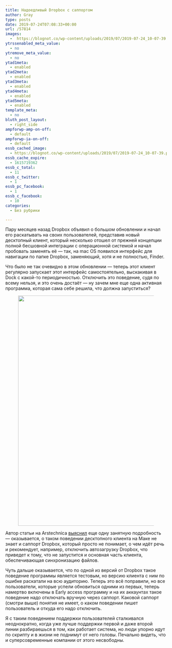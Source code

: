```yaml
---
title: Надоедливый Dropbox с саппортом
author: Gray
type: posts
date: 2019-07-24T07:08:33+00:00
url: /57814
images:
  -  https://blognot.co/wp-content/uploads/2019/07/2019-07-24_10-07-39.png
ytrssenabled_meta_value:
  - no
ytremove_meta_value:
  - no
ytad1meta:
  - enabled
ytad2meta:
  - enabled
ytad3meta:
  - enabled
ytad4meta:
  - enabled
ytad5meta:
  - enabled
template_meta:
  - no
bluth_post_layout:
  - right_side
ampforwp-amp-on-off:
  - default
ampforwp-ia-on-off:
  - default
essb_cached_image:
  - https://blognot.co/wp-content/uploads/2019/07/2019-07-24_10-07-39.png
essb_cache_expire:
  - 1615719362
essb_c_total:
  - 11
essb_c_twitter:
  - 1
essb_pc_facebook:
  - 1
essb_c_facebook:
  - 10
categories:
  - Без рубрики

---
```








Пару месяцев назад Dropbox объявил о большом обновлении и начал его раскатывать на своих пользователей, представив новый десктопный клиент, который несколько отошел от прежней концепции полной бесшовной интеграции с операционной системой и начал пробовать заменять её — так, на mac OS появился интерфейс для навигации по папке Dropbox, заменяющий, хотя и не полностью, Finder.

Что было не так очевидно в этом обновлении — теперь этот клиент регулярно запускает этот интерфейс самостоятельно, выскакивая в Dock с какой-то периодичностью. Отключить это поведение, судя по всему нельзя, и это очень достаёт — ну зачем мне еще одна активная программа, которая сама себе решила, что должна запуститься?

<div class="wp-block-image">
  <figure class="aligncenter"><img data-attachment-id="57815" data-permalink="https://blognot.co/57814/2019-07-24_10-07-39" data-orig-file="https://i2.wp.com/blognot.co/wp-content/uploads/2019/07/2019-07-24_10-07-39.png?fit=1102%2C718&ssl=1" data-orig-size="1102,718" data-comments-opened="1" data-image-meta="{&quot;aperture&quot;:&quot;0&quot;,&quot;credit&quot;:&quot;&quot;,&quot;camera&quot;:&quot;&quot;,&quot;caption&quot;:&quot;&quot;,&quot;created_timestamp&quot;:&quot;0&quot;,&quot;copyright&quot;:&quot;&quot;,&quot;focal_length&quot;:&quot;0&quot;,&quot;iso&quot;:&quot;0&quot;,&quot;shutter_speed&quot;:&quot;0&quot;,&quot;title&quot;:&quot;&quot;,&quot;orientation&quot;:&quot;0&quot;}" data-image-title="2019-07-24_10-07-39" data-image-description="" data-medium-file="https://i2.wp.com/blognot.co/wp-content/uploads/2019/07/2019-07-24_10-07-39.png?fit=300%2C195&ssl=1" data-large-file="https://i2.wp.com/blognot.co/wp-content/uploads/2019/07/2019-07-24_10-07-39.png?fit=740%2C482&ssl=1" width="1102" height="718" src="https://i0.wp.com/blognot.co/wp-content/uploads/2019/07/2019-07-24_10-07-39.png?fit=740%2C482&ssl=1" alt="" class="wp-image-57815" srcset="https://i2.wp.com/blognot.co/wp-content/uploads/2019/07/2019-07-24_10-07-39.png?w=1102&ssl=1 1102w, https://i2.wp.com/blognot.co/wp-content/uploads/2019/07/2019-07-24_10-07-39.png?resize=300%2C195&ssl=1 300w, https://i2.wp.com/blognot.co/wp-content/uploads/2019/07/2019-07-24_10-07-39.png?resize=768%2C500&ssl=1 768w, https://i2.wp.com/blognot.co/wp-content/uploads/2019/07/2019-07-24_10-07-39.png?resize=1024%2C667&ssl=1 1024w, https://i2.wp.com/blognot.co/wp-content/uploads/2019/07/2019-07-24_10-07-39.png?resize=700%2C456&ssl=1 700w, https://i2.wp.com/blognot.co/wp-content/uploads/2019/07/2019-07-24_10-07-39.png?resize=800%2C521&ssl=1 800w" sizes="(max-width: 740px) 100vw, 740px" /></figure>


Автор статьи на Arstechnica [выяснил][1] еще одну занятную подробность — оказывается, о таком поведении десктопного клиента на Маке не знает и саппорт Dropbox, который просто не понимает, о чем идёт речь и рекомендует, например, отключить автозагрузку Dropbox, что приведет к тому, что не запустится и основная часть клиента, обеспечивающая синхронизацию файлов.

Чуть дальше оказывается, что по одной из версий от Dropbox такое поведение программы является тестовым, но версию клиента с ним по ошибке раскатали на всю аудиторию. Теперь это всё поправили, но все пользователи, которые успели обновиться одними из первых, теперь намертво включены в Early access программу и на их аккаунтах такое поведение надо отключать вручную через саппорт. Каковой саппорт (смотри выше) понятия не имеет, о каком поведении пишет пользователь и откуда его надо отключить.

Я с таким поведением поддержки пользователей сталкивался неоднократно, когда уже лучше поддержки первой и даже второй линии разбираешься в том, как работает система, но люди упорно идут по скрипту и в жизни не поднимут от него головы. Печально видеть, что и суперсовременные компании от этого несвободны.

 [1]: https://arstechnica.com/information-technology/2019/07/dropbox-support-reps-dont-seem-to-know-how-dropbox-for-mac-works/